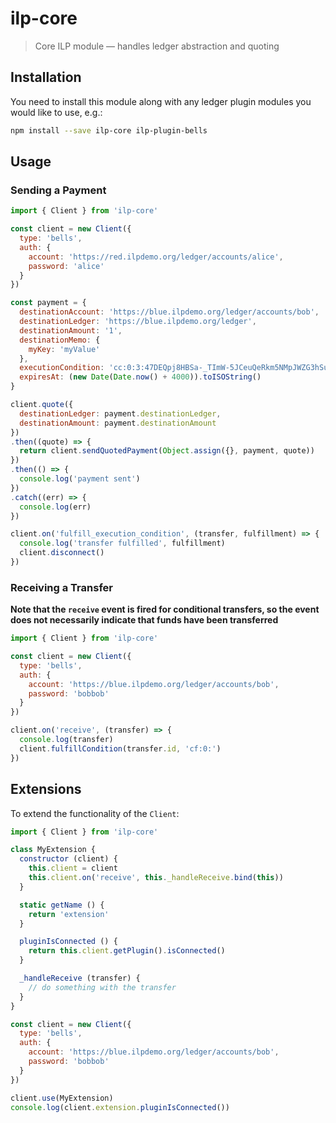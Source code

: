 # ilp-core

> Core ILP module — handles ledger abstraction and quoting

## Installation

You need to install this module along with any ledger plugin modules you would like to use, e.g.:

``` sh
npm install --save ilp-core ilp-plugin-bells
```

## Usage

### Sending a Payment

``` js
import { Client } from 'ilp-core'

const client = new Client({
  type: 'bells',
  auth: {
    account: 'https://red.ilpdemo.org/ledger/accounts/alice',
    password: 'alice'
  }
})

const payment = {
  destinationAccount: 'https://blue.ilpdemo.org/ledger/accounts/bob',
  destinationLedger: 'https://blue.ilpdemo.org/ledger',
  destinationAmount: '1',
  destinationMemo: {
    myKey: 'myValue'
  },
  executionCondition: 'cc:0:3:47DEQpj8HBSa-_TImW-5JCeuQeRkm5NMpJWZG3hSuFU:0',
  expiresAt: (new Date(Date.now() + 4000)).toISOString()
}

client.quote({
  destinationLedger: payment.destinationLedger,
  destinationAmount: payment.destinationAmount
})
.then((quote) => {
  return client.sendQuotedPayment(Object.assign({}, payment, quote))
})
.then(() => {
  console.log('payment sent')
})
.catch((err) => {
  console.log(err)
})

client.on('fulfill_execution_condition', (transfer, fulfillment) => {
  console.log('transfer fulfilled', fulfillment)
  client.disconnect()
})

```

### Receiving a Transfer

**Note that the `receive` event is fired for conditional transfers, so the event does not necessarily indicate that funds have been transferred**

``` js
import { Client } from 'ilp-core'

const client = new Client({
  type: 'bells',
  auth: {
    account: 'https://blue.ilpdemo.org/ledger/accounts/bob',
    password: 'bobbob'
  }
})

client.on('receive', (transfer) => {
  console.log(transfer)
  client.fulfillCondition(transfer.id, 'cf:0:')
})
```

## Extensions

To extend the functionality of the `Client`:

```js
import { Client } from 'ilp-core'

class MyExtension {
  constructor (client) {
    this.client = client
    this.client.on('receive', this._handleReceive.bind(this))
  }

  static getName () {
    return 'extension'
  }

  pluginIsConnected () {
    return this.client.getPlugin().isConnected()
  }

  _handleReceive (transfer) {
    // do something with the transfer
  }
}

const client = new Client({
  type: 'bells',
  auth: {
    account: 'https://blue.ilpdemo.org/ledger/accounts/bob',
    password: 'bobbob'
  }
})

client.use(MyExtension)
console.log(client.extension.pluginIsConnected())
```
